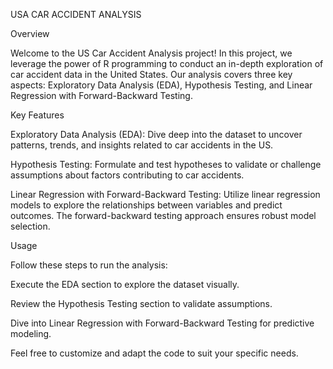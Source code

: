 USA CAR ACCIDENT ANALYSIS

Overview

Welcome to the US Car Accident Analysis project! In this project, we leverage the power of R programming to conduct an in-depth exploration of car accident data in the United States. Our analysis covers three key aspects: Exploratory Data Analysis (EDA), Hypothesis Testing, and Linear Regression with Forward-Backward Testing.

Key Features

Exploratory Data Analysis (EDA): Dive deep into the dataset to uncover patterns, trends, and insights related to car accidents in the US.

Hypothesis Testing: Formulate and test hypotheses to validate or challenge assumptions about factors contributing to car accidents.

Linear Regression with Forward-Backward Testing: Utilize linear regression models to explore the relationships between variables and predict outcomes. The forward-backward testing approach ensures robust model selection.

Usage

Follow these steps to run the analysis:


Execute the EDA section to explore the dataset visually.

Review the Hypothesis Testing section to validate assumptions.

Dive into Linear Regression with Forward-Backward Testing for predictive modeling.

Feel free to customize and adapt the code to suit your specific needs.
